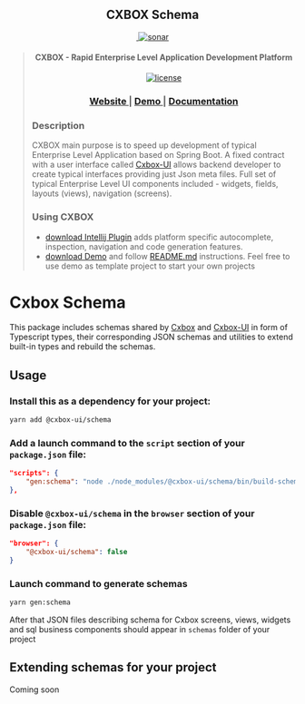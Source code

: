 <h2 align="center">CXBOX Schema</h2>

<div align="center">
<a href="https://github.com/CX-Box/cxbox-schema/actions/workflows/build_main.yml"><img src="https://github.com/CX-Box/cxbox-schema/actions/workflows/build_main.yml/badge.svg" title="">
</a>
<a href="https://sonarcloud.io/summary/overall?id=CX-Box_cxbox-schema"><img src="https://sonarcloud.io/api/project_badges/measure?project=CX-Box_cxbox-schema&metric=alert_status&branch=main" alt="sonar" title="">
</a>
</div>

<blockquote>
<div> 
<p align="center">
<h4 align="center">CXBOX - Rapid Enterprise Level Application Development Platform</h4>

<p align="center">
<a href="http://www.apache.org/licenses/LICENSE-2.0"><img src="https://img.shields.io/badge/license-Apache%20License%202.0-blue.svg?style=flat" alt="license" title=""></a>
</p>

<div align="center">
  <h3>
    <a href="https://www.cxbox.org/" target="_blank">
      Website
    </a>
    <span> | </span>
    <a href="https://www.demo.cxbox.org/" target="_blank">
      Demo
    </a>
    <span> | </span>
    <a href="https://www.doc.cxbox.org/" target="_blank">
      Documentation
    </a>
  </h3>

</div>



<h3>Description</h2>
<p>
CXBOX main purpose is to speed up development of typical Enterprise Level Application based on Spring Boot. A fixed
contract with a user interface called <a href="https://github.com/CX-Box/cxbox-ui" target="_blank">Cxbox-UI</a> allows backend developer to create
typical interfaces providing just Json meta files. Full set of typical Enterprise Level UI components included -
widgets, fields, layouts (views), navigation (screens).
</p>
</div>

<h3>Using CXBOX</h2>
<ul>
<li> <a href="https://plugins.jetbrains.com/plugin/19523-tesler-helper" target="_blank">download Intellij Plugin</a> adds platform specific autocomplete, inspection, navigation and code generation features.
</li>
<li>
 <a href="https://github.com/CX-Box/cxbox-demo" target="_blank">download Demo</a> and follow <a href="https://github.com/CX-Box/cxbox-demo#readme" target="_blank">README.md</a> instructions. Feel free to use demo as template project to start your own projects
</li>
</ul>
</blockquote>

# Cxbox Schema

This package includes schemas shared by [Cxbox](https://github.com/CX-Box/cxbox) and [Cxbox-UI](https://github.com/CX-Box/cxbox-ui) in form of Typescript types, their corresponding JSON schemas and utilities to extend built-in types and rebuild the schemas.

## Usage

### Install this as a dependency for your project:

```sh
yarn add @cxbox-ui/schema
```
### Add a launch command to the `script` section of your `package.json` file:
```json
"scripts": {
    "gen:schema": "node ./node_modules/@cxbox-ui/schema/bin/build-schema"
},
```

### Disable `@cxbox-ui/schema` in the `browser` section of your `package.json` file:
```json
"browser": {
    "@cxbox-ui/schema": false
}
```

### Launch command to generate schemas
```sh
yarn gen:schema
```

After that JSON files describing schema for Cxbox screens, views, widgets and sql business components should appear in `schemas` folder of your project

## Extending schemas for your project

Coming soon